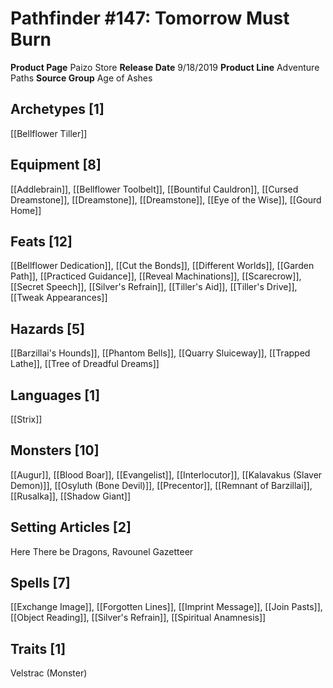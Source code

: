 ﻿---
id: '8'
name: Pathfinder 147. Tomorrow Must Burn
rarity: Common
source: null
trait: null
type: Source

---
# Pathfinder #147: Tomorrow Must Burn

**Product Page** Paizo Store
**Release Date** 9/18/2019
**Product Line** Adventure Paths
**Source Group** Age of Ashes

## Archetypes [1]

[[Bellflower Tiller]]

## Equipment [8]

[[Addlebrain]], [[Bellflower Toolbelt]], [[Bountiful Cauldron]], [[Cursed Dreamstone]], [[Dreamstone]], [[Dreamstone]], [[Eye of the Wise]], [[Gourd Home]]

## Feats [12]

[[Bellflower Dedication]], [[Cut the Bonds]], [[Different Worlds]], [[Garden Path]], [[Practiced Guidance]], [[Reveal Machinations]], [[Scarecrow]], [[Secret Speech]], [[Silver's Refrain]], [[Tiller's Aid]], [[Tiller's Drive]], [[Tweak Appearances]]

## Hazards [5]

[[Barzillai's Hounds]], [[Phantom Bells]], [[Quarry Sluiceway]], [[Trapped Lathe]], [[Tree of Dreadful Dreams]]

## Languages [1]

[[Strix]]

## Monsters [10]

[[Augur]], [[Blood Boar]], [[Evangelist]], [[Interlocutor]], [[Kalavakus (Slaver Demon)]], [[Osyluth (Bone Devil)]], [[Precentor]], [[Remnant of Barzillai]], [[Rusalka]], [[Shadow Giant]]

## Setting Articles [2]

Here There be Dragons, Ravounel Gazetteer

## Spells [7]

[[Exchange Image]], [[Forgotten Lines]], [[Imprint Message]], [[Join Pasts]], [[Object Reading]], [[Silver's Refrain]], [[Spiritual Anamnesis]]

## Traits [1]

Velstrac (Monster)